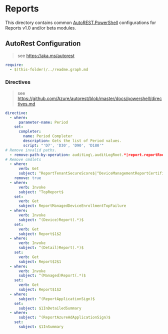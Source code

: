 # Reports

This directory contains common [AutoREST.PowerShell](https://github.com/Azure/autorest.powershell) configurations for Reports v1.0 and/or beta modules.

## AutoRest Configuration

> see <https://aka.ms/autorest>

``` yaml
require:
  - $(this-folder)/../readme.graph.md
```

### Directives

> see https://github.com/Azure/autorest/blob/master/docs/powershell/directives.md

``` yaml
directive:
  - where:
      parameter-name: Period
    set:
      completer:
        name: Period Completer
        description: Gets the list of Period values.
        script: "'D7', 'D30', 'D90', 'D180'"
# Remove invalid paths.
  - remove-path-by-operation: auditLog\.auditLogRoot.*|report.reportRoot.*|(auditLog|report)_(Create|Delete|Update).*|
# Remove cmdlets
  - where:
      verb: Get
      subject: ^ReportTenantSecureScore$|^DeviceManagementReportCertificateReport$
    remove: true
  - where:
      verb: Invoke
      subject: ^TopReport$
    set:
      verb: Get
      subject: ReportManagedDeviceEnrollmentTopFailure
  - where:
      verb: Invoke
      subject: ^(Device)Report(.*)$
    set:
      verb: Get
      subject: Report$1$2
  - where:
      verb: Invoke
      subject: ^(Detail)Report(.*)$
    set:
      verb: Get
      subject: Report$2$1
  - where:
      verb: Invoke
      subject: ^(Managed)Report(.*)$
    set:
      verb: Get
      subject: Report$1$2
  - where:
      subject: ^(ReportApplicationSign)$
    set:
      subject: $1InDetailedSummary
  - where:
      subject: ^(ReportAzureAdApplicationSign)$
    set:
      subject: $1InSummary
```
